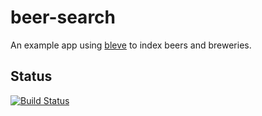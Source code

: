 # beer-search

An example app using [bleve](http://github.com/blevesearch/bleve) to index beers and breweries.

## Status

[![Build Status](https://travis-ci.org/blevesearch/beer-search.svg?branch=master)](https://travis-ci.org/blevesearch/beer-search)